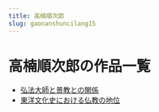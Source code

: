 ```yaml
---
title: 高楠順次郎
slug: gaonanshuncilang15
---
```


# 高楠順次郎の作品一覧

- [弘法大師と景教との関係](hongfadashitojingjiaotonoguanxi2b)
- [東洋文化史における仏教の地位](dongyangwenhuashiniokerufojiaonodiwei76)
